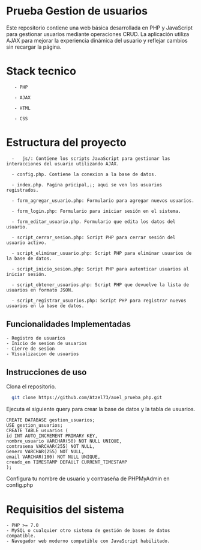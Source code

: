 
# Prueba Gestion de usuarios

Este repositorio contiene una web básica desarrollada en PHP y JavaScript para gestionar usuarios mediante operaciones CRUD. La aplicación utiliza AJAX para mejorar la experiencia dinámica del usuario y reflejar cambios sin recargar la página.

# Stack tecnico 
```
   - PHP

   - AJAX 

   - HTML

   - CSS
   ```
# Estructura del proyecto
 ```
   -   js/: Contiene los scripts JavaScript para gestionar las interacciones del usuario utilizando AJAX.
  
   - config.php. Contiene la conexion a la base de datos.

   - index.php. Pagina pricipal,¡; aqui se ven los usuarios registrados. 

   - form_agregar_usuario.php: Formulario para agregar nuevos usuarios.

   - form_login.php: Formulario para iniciar sesión en el sistema.

   - form_editar_usuario.php. Formulario que edita los datos del usuario.

   - script_cerrar_sesion.php: Script PHP para cerrar sesión del usuario activo.

   - script_eliminar_usuario.php: Script PHP para eliminar usuarios de la base de datos.

   - script_inicio_sesion.php: Script PHP para autenticar usuarios al iniciar sesión.

   - script_obtener_usuarios.php: Script PHP que devuelve la lista de usuarios en formato JSON.

   - script_registrar_usuarios.php: Script PHP para registrar nuevos usuarios en la base de datos.
 ```


## Funcionalidades Implementadas
 ```
- Registro de usuarios
- Inicio de sesion de usuarios
- Cierre de sesion
- Visualizacion de usuarios

 ```
## Instrucciones de uso

Clona el repositorio. 

```bash
  git clone https://github.com/Atzel73/axel_prueba_php.git
```

Ejecuta el siguiente query para crear la base de datos y la tabla de usuarios.

```
CREATE DATABASE gestion_usuarios;
USE gestion_usuarios;
CREATE TABLE usuarios (
id INT AUTO_INCREMENT PRIMARY KEY,
nombre_usuario VARCHAR(50) NOT NULL UNIQUE,
contrasena VARCHAR(255) NOT NULL,
Genero VARCHAR(255) NOT NULL,
email VARCHAR(100) NOT NULL UNIQUE,
creado_en TIMESTAMP DEFAULT CURRENT_TIMESTAMP
);
```

 Configura tu nombre de usuario y contraseña de PHPMyAdmin en config.php


# Requisitios del sistema

```
- PHP >= 7.0
- MySQL o cualquier otro sistema de gestión de bases de datos compatible.
- Navegador web moderno compatible con JavaScript habilitado.
```
